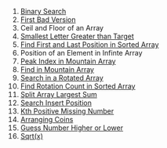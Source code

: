 
1. [Binary Search](https://leetcode.com/problems/binary-search/description/)
2. [First Bad Version](https://leetcode.com/problems/first-bad-version/description/)
3. Ceil and Floor of an Array
4. [Smallest Letter Greater than Target](https://leetcode.com/problems/find-smallest-letter-greater-than-target/)
5. [Find First and Last Position in Sorted Array](https://leetcode.com/problems/find-first-and-last-position-of-element-in-sorted-array/)
6. Position of an Element in Infinte Array
7. [Peak Index in Mountain Array](https://leetcode.com/problems/find-peak-element/description/)
8. [Find in Mountain Array](https://leetcode.com/problems/find-in-mountain-array/)
9. [Search in a Rotated Array](https://leetcode.com/problems/search-in-rotated-sorted-array/)
10. [Find Rotation Count in Sorted Array](https://www.geeksforgeeks.org/find-rotation-count-rotated-sorted-array/)
11. [Split Array Largest Sum](https://leetcode.com/problems/split-array-largest-sum/)
12. [Search Insert Position](https://leetcode.com/problems/search-insert-position/description/)
13. [Kth Positive Missing Number](https://leetcode.com/problems/kth-missing-positive-number/description/)
14. [Arranging Coins](https://leetcode.com/problems/arranging-coins/description/)
15. [Guess Number Higher or Lower](https://leetcode.com/problems/guess-number-higher-or-lower/description/)
16. [Sqrt(x)](https://leetcode.com/problems/sqrtx/description/)
